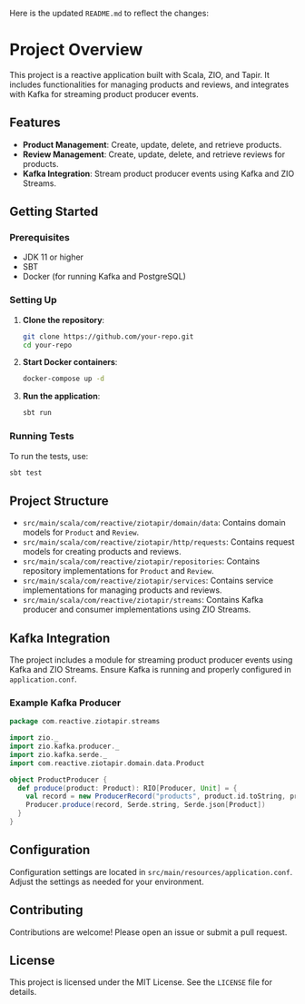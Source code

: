 Here is the updated `README.md` to reflect the changes:

# Project Overview

This project is a reactive application built with Scala, ZIO, and Tapir. It includes functionalities for managing products and reviews, and integrates with Kafka for streaming product producer events.

## Features

- **Product Management**: Create, update, delete, and retrieve products.
- **Review Management**: Create, update, delete, and retrieve reviews for products.
- **Kafka Integration**: Stream product producer events using Kafka and ZIO Streams.

## Getting Started

### Prerequisites

- JDK 11 or higher
- SBT
- Docker (for running Kafka and PostgreSQL)

### Setting Up

1. **Clone the repository**:
    ```sh
    git clone https://github.com/your-repo.git
    cd your-repo
    ```

2. **Start Docker containers**:
    ```sh
    docker-compose up -d
    ```

3. **Run the application**:
    ```sh
    sbt run
    ```

### Running Tests

To run the tests, use:
```sh
sbt test
```

## Project Structure

- `src/main/scala/com/reactive/ziotapir/domain/data`: Contains domain models for `Product` and `Review`.
- `src/main/scala/com/reactive/ziotapir/http/requests`: Contains request models for creating products and reviews.
- `src/main/scala/com/reactive/ziotapir/repositories`: Contains repository implementations for `Product` and `Review`.
- `src/main/scala/com/reactive/ziotapir/services`: Contains service implementations for managing products and reviews.
- `src/main/scala/com/reactive/ziotapir/streams`: Contains Kafka producer and consumer implementations using ZIO Streams.

## Kafka Integration

The project includes a module for streaming product producer events using Kafka and ZIO Streams. Ensure Kafka is running and properly configured in `application.conf`.

### Example Kafka Producer

```scala
package com.reactive.ziotapir.streams

import zio._
import zio.kafka.producer._
import zio.kafka.serde._
import com.reactive.ziotapir.domain.data.Product

object ProductProducer {
  def produce(product: Product): RIO[Producer, Unit] = {
    val record = new ProducerRecord("products", product.id.toString, product)
    Producer.produce(record, Serde.string, Serde.json[Product])
  }
}
```

## Configuration

Configuration settings are located in `src/main/resources/application.conf`. Adjust the settings as needed for your environment.

## Contributing

Contributions are welcome! Please open an issue or submit a pull request.

## License

This project is licensed under the MIT License. See the `LICENSE` file for details.